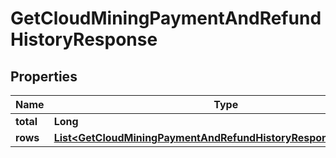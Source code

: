 

# GetCloudMiningPaymentAndRefundHistoryResponse


## Properties

| Name | Type | Description | Notes |
|------------ | ------------- | ------------- | -------------|
|**total** | **Long** |  |  [optional] |
|**rows** | [**List&lt;GetCloudMiningPaymentAndRefundHistoryResponseRowsInner&gt;**](GetCloudMiningPaymentAndRefundHistoryResponseRowsInner.md) |  |  [optional] |



